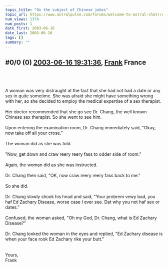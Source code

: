 ```yaml
---
topic_title: "On the subject of Chinese jokes"
topic_url: https://www.astralpulse.com/forums/welcome-to-astral-chat!/on-the-subject-of-chinese-jokes
num_views: 1374
num_posts: 1
date_first: 2003-06-16
date_last: 2003-06-16
tags: []
summary: ""
---
```


## \#0/0 (0) [2003-06-16 19:31:36](https://www.astralpulse.com/forums/index.php?msg=120755), [Frank](https://www.astralpulse.com/forums/profile/?u=359) France ##
<section>
<br>
<br>
<br>
A woman was very distraught at the fact that she had not had a date or any sex in quite sometime. She was afraid she might have something wrong with her, so she decided to employ the medical expertise of a sex therapist.
<br>
<br>
Her doctor recommended that she go see Dr. Chang, the well known Chinese sex therapist. So she went to see him.
<br>
<br>
Upon entering the examination room, Dr. Chang immediately said, "Okay, now take off all your crose."
<br>
<br>
The woman did as she was told.
<br>
<br>
"Now, get down and craw reery reery fass to odder side of room."
<br>
<br>
Again, the woman did as she was instructed.
<br>
<br>
Dr. Chang then said, "OK, now craw reery reery fass back to me."
<br>
<br>
So she did.
<br>
<br>
Dr. Chang slowly shook his head and said, "Your probrem vewy bad, you haf Ed Zachary Disease, worse case I ever see. Dat why you not haf sex or dates."
<br>
<br>
Confused, the woman asked, "Oh my God, Dr. Chang, what is Ed Zachary Disease?"
<br>
<br>
Dr. Chang looked the woman in the eyes and replied, "Ed Zachary disease is when your face rook Ed Zachary rike your butt."
<br>
<br>
<br>
Yours,
<br>
Frank
<br>
<br>
</section>